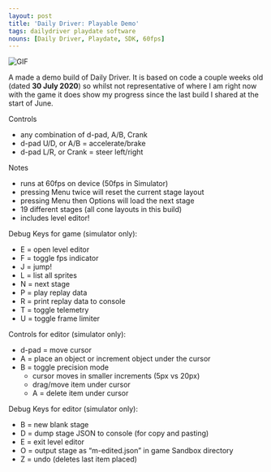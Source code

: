 ```yaml
---
layout: post
title: 'Daily Driver: Playable Demo'
tags: dailydriver playdate software
nouns: [Daily Driver, Playdate, SDK, 60fps]
---
```


![GIF](/images/posts/daily-driver-playable-demo.gif#playdate)

A made a demo build of Daily Driver. It is based on code a couple weeks old (dated **30 July 2020**) so whilst not representative of where I am right now with the game it does show my progress since the last build I shared at the start of June.

Controls

- any combination of d-pad, A/B, Crank
- d-pad U/D, or A/B = accelerate/brake
- d-pad L/R, or Crank = steer left/right

Notes

- runs at 60fps on device (50fps in Simulator)
- pressing Menu twice will reset the current stage layout
- pressing Menu then Options will load the next stage
- 19 different stages (all cone layouts in this build)
- includes level editor!

Debug Keys for game (simulator only):

- E = open level editor
- F = toggle fps indicator
- J = jump!
- L = list all sprites
- N = next stage
- P = play replay data
- R = print replay data to console
- T = toggle telemetry
- U = toggle frame limiter

Controls for editor (simulator only):

- d-pad = move cursor
- A = place an object or increment object under the cursor
- B = toggle precision mode
  - cursor moves in smaller increments (5px vs 20px)
  - drag/move item under cursor
  - A = delete item under cursor

Debug Keys for editor (simulator only):

- B = new blank stage
- D = dump stage JSON to console (for copy and pasting)
- E = exit level editor
- O = output stage as “m-edited.json” in game Sandbox directory
- Z = undo (deletes last item placed)
